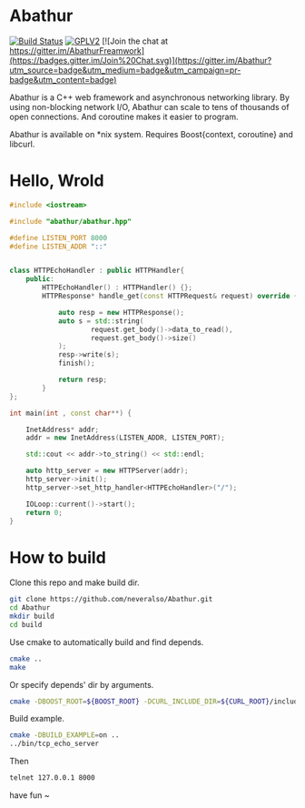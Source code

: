 # Abathur

[![Build Status](https://travis-ci.org/neveralso/Abathur.svg?branch=master)](https://travis-ci.org/neveralso/Abathur)  [![GPLV2](https://img.shields.io/badge/License-GPLV2-brightgreen.svg)](http://www.gnu.org/licenses/gpl-2.0.html)  [![Join the chat at https://gitter.im/AbathurFreamwork](https://badges.gitter.im/Join%20Chat.svg)](https://gitter.im/Abathur?utm_source=badge&utm_medium=badge&utm_campaign=pr-badge&utm_content=badge)

Abathur is a C++ web framework and asynchronous networking library.
By using non-blocking network I/O,
Abathur can scale to tens of thousands of open connections. And
coroutine makes it easier to program.

Abathur is available on *nix system. Requires Boost{context, coroutine} and libcurl.


# Hello, Wrold

```c++
#include <iostream>

#include "abathur/abathur.hpp"

#define LISTEN_PORT 8000
#define LISTEN_ADDR "::"


class HTTPEchoHandler : public HTTPHandler{
    public:
        HTTPEchoHandler() : HTTPHandler() {};
        HTTPResponse* handle_get(const HTTPRequest& request) override {

            auto resp = new HTTPResponse();
            auto s = std::string(
                    request.get_body()->data_to_read(),
                    request.get_body()->size()
            );
            resp->write(s);
            finish();

            return resp;
        }
};

int main(int , const char**) {

    InetAddress* addr;
    addr = new InetAddress(LISTEN_ADDR, LISTEN_PORT);

    std::cout << addr->to_string() << std::endl;

    auto http_server = new HTTPServer(addr);
    http_server->init();
    http_server->set_http_handler<HTTPEchoHandler>("/");

    IOLoop::current()->start();
    return 0;
}
```


# How to build 

Clone this repo and make build dir.
```sh
git clone https://github.com/neveralso/Abathur.git
cd Abathur
mkdir build
cd build
```

Use cmake to automatically build and find depends.
```sh
cmake ..
make
```

Or specify depends' dir by arguments.
```sh
cmake -DBOOST_ROOT=${BOOST_ROOT} -DCURL_INCLUDE_DIR=${CURL_ROOT}/include -DCURL_LIBRARY=${CURL_ROOT}/lib ..
```

Build example.
```sh
cmake -DBUILD_EXAMPLE=on ..
../bin/tcp_echo_server

```

Then

```sh
telnet 127.0.0.1 8000
```

have fun ~

